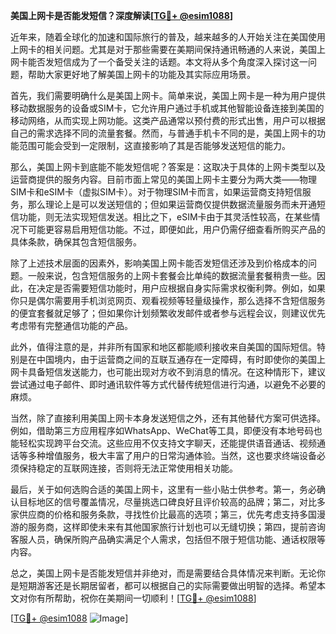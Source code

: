 **美国上网卡是否能发短信？深度解读[[TG💪+ @esim1088](https://t.me/s/esim1088)]**

近年来，随着全球化的加速和国际旅行的普及，越来越多的人开始关注在美国使用上网卡的相关问题。尤其是对于那些需要在美期间保持通讯畅通的人来说，美国上网卡能否发短信成为了一个备受关注的话题。本文将从多个角度深入探讨这一问题，帮助大家更好地了解美国上网卡的功能及其实际应用场景。

首先，我们需要明确什么是美国上网卡。简单来说，美国上网卡是一种为用户提供移动数据服务的设备或SIM卡，它允许用户通过手机或其他智能设备连接到美国的移动网络，从而实现上网功能。这类产品通常以预付费的形式出售，用户可以根据自己的需求选择不同的流量套餐。然而，与普通手机卡不同的是，美国上网卡的功能范围可能会受到一定限制，这直接影响了其是否能够发送短信的能力。

那么，美国上网卡到底能不能发短信呢？答案是：这取决于具体的上网卡类型以及运营商提供的服务内容。目前市面上常见的美国上网卡主要分为两大类——物理SIM卡和eSIM卡（虚拟SIM卡）。对于物理SIM卡而言，如果运营商支持短信服务，那么理论上是可以发送短信的；但如果运营商仅提供数据流量服务而未开通短信功能，则无法实现短信发送。相比之下，eSIM卡由于其灵活性较高，在某些情况下可能更容易启用短信功能。不过，即便如此，用户仍需仔细查看所购买产品的具体条款，确保其包含短信服务。

除了上述技术层面的因素外，影响美国上网卡能否发短信还涉及到价格成本的问题。一般来说，包含短信服务的上网卡套餐会比单纯的数据流量套餐稍贵一些。因此，在决定是否需要短信功能时，用户应根据自身实际需求权衡利弊。例如，如果你只是偶尔需要用手机浏览网页、观看视频等轻量级操作，那么选择不含短信服务的便宜套餐就足够了；但如果你计划频繁收发邮件或者参与远程会议，则建议优先考虑带有完整通信功能的产品。

此外，值得注意的是，并非所有国家和地区都能顺利接收来自美国的国际短信。特别是在中国境内，由于运营商之间的互联互通存在一定障碍，有时即使你的美国上网卡具备短信发送能力，也可能出现对方收不到消息的情况。在这种情形下，建议尝试通过电子邮件、即时通讯软件等方式代替传统短信进行沟通，以避免不必要的麻烦。

当然，除了直接利用美国上网卡本身发送短信之外，还有其他替代方案可供选择。例如，借助第三方应用程序如WhatsApp、WeChat等工具，即便没有本地号码也能轻松实现跨平台交流。这些应用不仅支持文字聊天，还能提供语音通话、视频通话等多种增值服务，极大丰富了用户的日常沟通体验。当然，这也要求终端设备必须保持稳定的互联网连接，否则将无法正常使用相关功能。

最后，关于如何选购合适的美国上网卡，这里有一些小贴士供参考。第一，务必确认目标地区的信号覆盖情况，尽量挑选口碑良好且评价较高的品牌；第二，对比多家供应商的价格和服务条款，寻找性价比最高的选项；第三，优先考虑支持多国漫游的服务商，这样即使未来有其他国家旅行计划也可以无缝切换；第四，提前咨询客服人员，确保所购产品确实满足个人需求，包括但不限于短信功能、通话权限等内容。

总之，美国上网卡是否能发短信并非绝对，而是需要结合具体情况来判断。无论你是短期游客还是长期居留者，都可以根据自己的实际需要做出明智的选择。希望本文对你有所帮助，祝你在美期间一切顺利！[[TG💪+ @esim1088](https://t.me/s/esim1088)]

[[TG💪+ @esim1088](https://t.me/s/esim1088) ![Image](https://i.postimg.cc/4NQfJmqS/Snipaste-2025-05-13-00-14-12.png)]